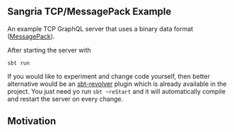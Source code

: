 ## Sangria TCP/MessagePack Example

An example TCP GraphQL server that uses a binary data format ([MessagePack](http://msgpack.org/)).

After starting the server with

    sbt run
    
If you would like to experiment and change code yourself, then better alternative would be an [sbt-revolver](https://github.com/spray/sbt-revolver) plugin which is already available in the project. You just need yo run `sbt ~reStart` and it will automatically compile and restart the server on every change.

## Motivation